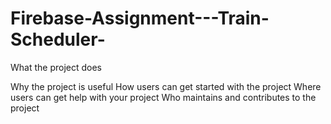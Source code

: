 # Firebase-Assignment---Train-Scheduler-

What the project does


Why the project is useful
How users can get started with the project
Where users can get help with your project
Who maintains and contributes to the project